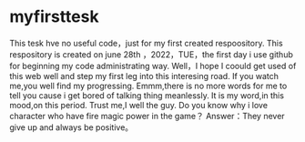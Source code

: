 # myfirsttesk
This tesk hve no useful code，just for my first created respoository.
This respository is created on june 28th ，2022，TUE，the first day i use github for beginning my code administrating way.
Well，I hope I coould get used of this web well and step my first leg into this interesing road.
If you watch me,you well find my progressing.
Emmm,there is no more words for me to tell you cause i get bored of talking thing meanlessly.
It is my word,in this mood,on this period.
Trust me,I well the guy.
Do you know why i love character who have fire magic power in the game？
Answer：They never give up and always be positive。
